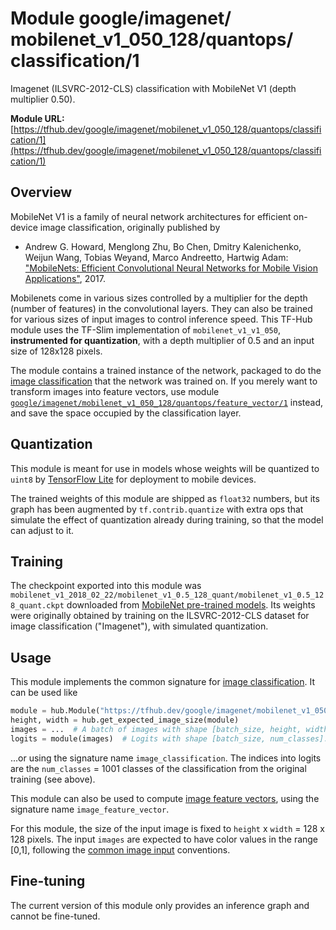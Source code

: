 # Module google/&zwnj;imagenet/&zwnj;mobilenet_v1_050_128/&zwnj;quantops/&zwnj;classification/1
Imagenet (ILSVRC-2012-CLS) classification with MobileNet V1 (depth multiplier 0.50).

<!-- dataset: ImageNet (ILSVRC-2012-CLS) -->
<!-- module-type: image-classification -->
<!-- network-architecture: MobileNet V1 -->

**Module URL:** [https://tfhub.dev/google/imagenet/mobilenet_v1_050_128/quantops/classification/1](https://tfhub.dev/google/imagenet/mobilenet_v1_050_128/quantops/classification/1)

## Overview

MobileNet V1 is a family of neural network architectures for efficient
on-device image classification, originally published by

  * Andrew G. Howard, Menglong Zhu, Bo Chen, Dmitry Kalenichenko, Weijun Wang,
    Tobias Weyand, Marco Andreetto, Hartwig Adam:
    ["MobileNets: Efficient Convolutional Neural Networks for
    Mobile Vision Applications"](https://arxiv.org/abs/1704.04861), 2017.

Mobilenets come in various sizes controlled by a multiplier for the
depth (number of features) in the convolutional layers. They can also be
trained for various sizes of input images to control inference speed.
This TF-Hub module uses the TF-Slim implementation of
`mobilenet_v1_v1_050`, **instrumented for quantization**,
with a depth multiplier of 0.5 and an input size of
128x128 pixels.

The module contains a trained instance of the network, packaged to do the
[image classification](../../../../../../common_signatures/images.md#classification)
that the network was trained on. If you merely want to transform images into
feature vectors, use module
[`google/imagenet/mobilenet_v1_050_128/quantops/feature_vector/1`](../feature_vector/1.md)
instead, and save the space occupied by the classification layer.


## Quantization

This module is meant for use in models whose weights will be quantized to
`uint8` by [TensorFlow Lite](https://www.tensorflow.org/mobile/tflite/)
for deployment to mobile devices.

The trained weights of this module are shipped as `float32` numbers,
but its graph has been augmented by `tf.contrib.quantize` with extra ops
that simulate the effect of quantization already during training,
so that the model can adjust to it.

## Training

The checkpoint exported into this module was `mobilenet_v1_2018_02_22/mobilenet_v1_0.5_128_quant/mobilenet_v1_0.5_128_quant.ckpt` downloaded
from
[MobileNet pre-trained models](https://github.com/tensorflow/models/blob/master/research/slim/nets/mobilenet_v1.md).
Its weights were originally obtained by training on the ILSVRC-2012-CLS
dataset for image classification ("Imagenet"), with simulated quantization.

## Usage

This module implements the common signature for 
[image classification](../../../../../../common_signatures/images.md#classification).
It can be used like

```python
module = hub.Module("https://tfhub.dev/google/imagenet/mobilenet_v1_050_128/quantops/classification/1")
height, width = hub.get_expected_image_size(module)
images = ...  # A batch of images with shape [batch_size, height, width, 3].
logits = module(images)  # Logits with shape [batch_size, num_classes].
```

...or using the signature name `image_classification`. The indices into logits
are the `num_classes` = 1001 classes of the classification from
the original training (see above).

This module can also be used to compute [image feature
vectors](../../../../../../common_signatures/images.md#feature-vector),
using the signature name `image_feature_vector`.

For this module, the size of the input image is fixed to
`height` x `width` = 128 x 128 pixels.
The input `images` are expected to have color values in the range [0,1],
following the
[common image input](../../../../../../common_signatures/images.md#input)
conventions.


## Fine-tuning

The current version of this module only provides an inference graph
and cannot be fine-tuned.
